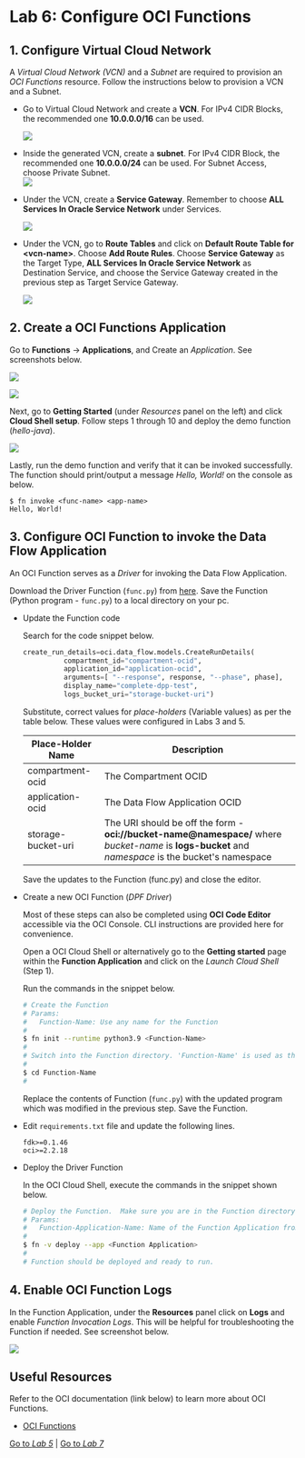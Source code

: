 Lab 6: Configure OCI Functions
=== 

## 1. Configure Virtual Cloud Network

A *Virtual Cloud Network (VCN)* and a *Subnet* are required to provision an *OCI Functions* resource. Follow the instructions below to provision a VCN and a Subnet.

- Go to Virtual Cloud Network and create a **VCN**. For IPv4 CIDR Blocks, the recommended one **10.0.0.0/16** can be used. 

  ![](./images/set-fn1.png)

- Inside the generated VCN, create a **subnet**. For IPv4 CIDR Block, the recommended one **10.0.0.0/24** can be used. For Subnet Access, choose Private Subnet.  
  ![](./images/set-fn2.png)

- Under the VCN, create a **Service Gateway**. Remember to choose **ALL <Region> Services In Oracle Service Network** under Services.  

  ![](./images/set-fn3.png)

- Under the VCN, go to **Route Tables** and click on **Default Route Table for \<vcn-name>**. Choose **Add Route Rules**. Choose **Service Gateway** as the Target Type, **ALL <Region> Services In Oracle Service Network** as Destination Service, and choose the Service Gateway created in the previous step as Target Service Gateway.  

  ![](./images/set-fn4.png)
    

## 2. Create a OCI Functions Application

Go to **Functions** → **Applications**, and Create an *Application*. See screenshots below.

![](./images/set-fn5.png)

![](./images/set-fn6.png)

Next, go to **Getting Started** (under *Resources* panel on the left) and click **Cloud Shell setup**. Follow steps 1 through 10 and deploy the demo function (*hello-java*).

![](./images/set-fn7.png)

Lastly, run the demo function and verify that it can be invoked successfully. The function should print/output a message *Hello, World!* on the console as below.

```
$ fn invoke <func-name> <app-name>
Hello, World!
```

## 3. Configure OCI Function to invoke the Data Flow Application

An OCI Function serves as a *Driver* for invoking the Data Flow Application.

Download the Driver Function (`func.py`) from [here](https://objectstorage.us-phoenix-1.oraclecloud.com/p/l1H-kfulXPk6pPgLkQTqOgPXKtoW9Uvkhhufd108yYST9vwrwVUDoU1VWXh_z_bB/n/axaspnesarzr/b/driver-code-archive-bucket/o/func.py). Save the Function (Python program - `func.py`) to a local directory on your pc.

- Update the Function code

  Search for the code snippet below.

  ```python
  create_run_details=oci.data_flow.models.CreateRunDetails(
            compartment_id="compartment-ocid",
            application_id="application-ocid",
            arguments=[ "--response", response, "--phase", phase],
            display_name="complete-dpp-test",
            logs_bucket_uri="storage-bucket-uri")
  ```

  Substitute, correct values for *place-holders* (Variable values) as per the table below.  These values were configured in Labs 3 and 5.

  | Place-Holder Name | Description |
  | ------------- | ----- |
  | compartment-ocid | The Compartment OCID |
  | application-ocid | The Data Flow Application OCID |
  | storage-bucket-uri | The URI should be off the form - **oci://bucket-name@namespace/** where *bucket-name* is **logs-bucket** and *namespace* is the bucket's namespace |

  Save the updates to the Function (func.py) and close the editor.

- Create a new OCI Function (*DPF Driver*)

  Most of these steps can also be completed using **OCI Code Editor** accessible via the OCI Console.  CLI instructions are provided here for convenience.

  Open a OCI Cloud Shell or alternatively go to the **Getting started** page within the **Function Application** and click on the *Launch Cloud Shell* (Step 1).

  Run the commands in the snippet below.

  ```bash
  # Create the Function
  # Params:
  #   Function-Name: Use any name for the Function
  #
  $ fn init --runtime python3.9 <Function-Name>
  #
  # Switch into the Function directory. 'Function-Name' is used as the name of the function here (example).
  #
  $ cd Function-Name
  #
  ```

  Replace the contents of Function (`func.py`) with the updated program which was modified in the previous step. Save the Function.

- Edit `requirements.txt` file and update the following lines.

  ```
  fdk>=0.1.46
  oci>=2.2.18
  ```

- Deploy the Driver Function

  In the OCI Cloud Shell, execute the commands in the snippet shown below.

  ```bash
  # Deploy the Function.  Make sure you are in the Function directory!
  # Params:
  #   Function-Application-Name: Name of the Function Application from Step [2]
  #
  $ fn -v deploy --app <Function Application>
  #
  # Function should be deployed and ready to run.
  ```

## 4. Enable OCI Function Logs

   In the Function Application, under the **Resources** panel click on **Logs** and enable *Function Invocation Logs*.  This will be helpful for troubleshooting the Function if needed. See screenshot below.

   ![](./images/set-fn8.png)

## Useful Resources
Refer to the OCI documentation (link below) to learn more about OCI Functions.

- [OCI Functions](https://docs.oracle.com/en-us/iaas/Content/Functions/Concepts/functionsoverview.htm)

[Go to *Lab 5*](#prev) | [Go to *Lab 7*](#next)
